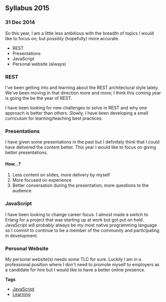 ## Syllabus 2015
### 31 Dec 2014

So this year, I am a little less ambitious with the breadth of topics I would
like to focus on; but possibly (hopefully) more accurate.

  * REST
  * Presentations
  * JavaScript
  * Personal website (always)

### REST

I've been getting into and learning about the REST architectural style lately.
We've been moving in that direction more and more; I think this coming year is
going the be the year of REST.

I have been looking for new challenges to solve in REST and why one approach is
better than others. Slowly, I have been developing a small curriculum for
learning/teaching best practices.

### Presentations

I have given some presentations in the past but I definitely think that I could
have delivered the content better. This year I would like to focus on giving
better presentations.

#### How...?

  1. Less content on slides, more delivery by myself
  2. More focused on experience
  3. Better conversation during the presentation; more questions to the audience

### JavaScript

I have been looking to change career focus. I almost made a switch to Erlang for
a project that was starting up at work but got put on hold. JavaScript will
probably always be my most native programming language so I commit to continue
to be a member of the community and participating in development.

### Personal Website

My personal website(s) needs some TLC for sure. Luckily I am in a professional
position where I don't need to promote myself to employers as a candidate for
hire but I would like to have a better online presence.

**Tags**

  + [JavaScript](/#filter=JavaScript)
  + [Learning](/#filter=Learning)
